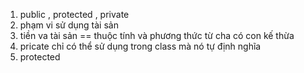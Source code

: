 1. public , protected , private 
2. phạm vi sử dụng tài sản
3. tiền va tài sản == thuộc tính và phương thức từ cha có con kế thừa 
4. pricate chỉ có thể sử dụng trong class mà nó tự định nghĩa 
5. protected